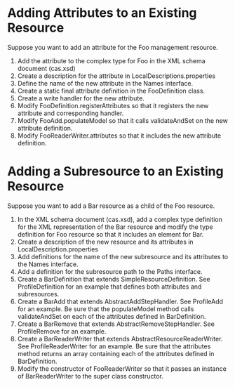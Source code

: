 Adding Attributes to an Existing Resource
=========================================

Suppose you want to add an attribute for the Foo management resource.

1. Add the attribute to the complex type for Foo in the XML schema
   document (cas.xsd)
2. Create a description for the attribute in LocalDescriptions.properties
3. Define the name of the new attribute in the Names interface.
4. Create a static final attribute definition in the FooDefinition class.
5. Create a write handler for the new attribute.
6. Modify FooDefinition.registerAttributes so that it registers the new
   attribute and corresponding handler.
7. Modify FooAdd.populateModel so that it calls validateAndSet on the 
   new attribute definition.
8. Modify FooReaderWriter.attributes so that it includes the new attribute
   definition.

   
Adding a Subresource to an Existing Resource
============================================

Suppose you want to add a Bar resource as a child of the Foo resource.

1. In the XML schema document (cas.xsd), add a complex type definition for 
   the XML representation of the Bar resource and modify the type definition 
   for Foo resource so that it includes an element for Bar.
2. Create a description of the new resource and its attributes in 
   LocalDescription.properties
3. Add definitions for the name of the new subresource and its attributes to
   the Names interface.
4. Add a definition for the subresource path to the Paths interface.
5. Create a BarDefinition that extends SimpleResourceDefinition.  See
   ProfileDefinition for an example that defines both attributes and
   subresources.
6. Create a BarAdd that extends AbstractAddStepHandler.  See ProfileAdd
   for an example.  Be sure that the populateModel method calls validateAndSet
   on each of the attributes defined in BarDefinition.  
7. Create a BarRemove that extends AbstractRemoveStepHandler.  See 
   ProfileRemove for an example.
8. Create a BarReaderWriter that extends AbstractResourceReaderWriter.  See
   ProfileReaderWriter for an example.  Be sure that the attributes
   method returns an array containing each of the attributes defined in
   BarDefinition.
9. Modify the constructor of FooReaderWriter so that it passes an instance
   of BarReaderWriter to the super class constructor.
   